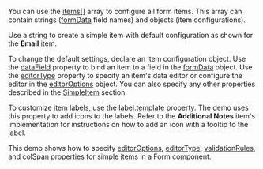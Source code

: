 You can use the [items[]](/Documentation/ApiReference/UI_Components/dxForm/Configuration/#items) array to configure all form items. This array can contain strings ([formData](/Documentation/ApiReference/UI_Components/dxForm/Configuration/#formData) field names) and objects (item configurations). 

Use a string to create a simple item with default configuration as shown for the **Email** item. 

To change the default settings, declare an item configuration object. Use the [dataField](/Documentation/ApiReference/UI_Components/dxForm/Item_Types/SimpleItem/#dataField) property to bind an item to a field in the [formData](/Documentation/ApiReference/UI_Components/dxForm/Configuration/#formData) object. Use the [editorType](/Documentation/ApiReference/UI_Components/dxForm/Item_Types/SimpleItem/#editorType) property to specify an item's data editor or configure the editor in the [editorOptions](/Documentation/ApiReference/UI_Components/dxForm/Item_Types/SimpleItem/#editorOptions) object. You can also specify any other properties described in the [SimpleItem](/Documentation/ApiReference/UI_Components/dxForm/Item_Types/SimpleItem/) section.

To customize item labels, use the [label](/Documentation/ApiReference/UI_Components/dxForm/Item_Types/SimpleItem/label/).[template](/Documentation/ApiReference/UI_Components/dxForm/Item_Types/SimpleItem/label/#template) property. The demo uses this property to add icons to the labels. Refer to the **Additional Notes** item's implementation for instructions on how to add an icon with a tooltip to the label. 

This demo shows how to specify [editorOptions](/Documentation/ApiReference/UI_Components/dxForm/Item_Types/SimpleItem/#editorOptions), [editorType](/Documentation/ApiReference/UI_Components/dxForm/Item_Types/SimpleItem/#editorType), [validationRules](/Documentation/ApiReference/UI_Components/dxForm/Item_Types/SimpleItem/#validationRules), and [colSpan](/Documentation/ApiReference/UI_Components/dxForm/Item_Types/SimpleItem/#colSpan) properties for simple items in a Form component.
